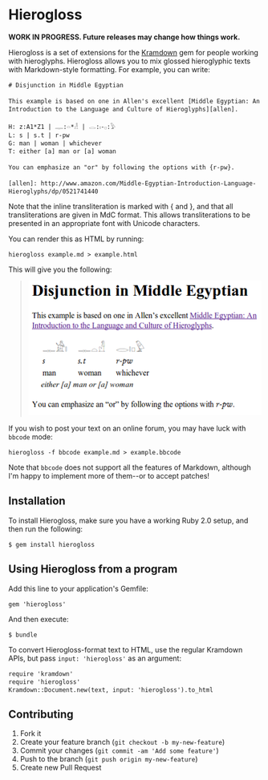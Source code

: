 # Hierogloss

**WORK IN PROGRESS. Future releases may change how things work.**

Hierogloss is a set of extensions for the [Kramdown][] gem for people
working with hieroglyphs.  Hierogloss allows you to mix glossed
hieroglyphic texts with Markdown-style formatting.  For example, you can
write:

    # Disjunction in Middle Egyptian

    This example is based on one in Allen's excellent [Middle Egyptian: An
    Introduction to the Language and Culture of Hieroglyphs][allen].

    H: z:A1*Z1 | 𓊃:𓏏*𓁐 | 𓂋:𓏤-𓊪:𓅱
    L: s | s.t | r-pw
    G: man | woman | whichever
    T: either [a] man or [a] woman

    You can emphasize an "or" by following the options with {r-pw}.

    [allen]: http://www.amazon.com/Middle-Egyptian-Introduction-Language-Hieroglyphs/dp/0521741440

Note that the inline transliteration is marked with \{ and \}, and that all
transliterations are given in MdC format.  This allows transliterations to
be presented in an appropriate font with Unicode characters.

You can render this as HTML by running:

    hierogloss example.md > example.html

This will give you the following:

> ![](examples/disjunction.png)

If you wish to post your text on an online forum, you may have luck with
`bbcode` mode:

    hierogloss -f bbcode example.md > example.bbcode

Note that `bbcode` does not support all the features of Markdown, although
I'm happy to implement more of them--or to accept patches!

## Installation

To install Hierogloss, make sure you have a working Ruby 2.0 setup, and
then run the following:

    $ gem install hierogloss

## Using Hierogloss from a program

Add this line to your application's Gemfile:

    gem 'hierogloss'

And then execute:

    $ bundle

To convert Hierogloss-format text to HTML, use the regular Kramdown APIs,
but pass `input: 'hierogloss'` as an argument:

    require 'kramdown'
    require 'hierogloss'
    Kramdown::Document.new(text, input: 'hierogloss').to_html

## Contributing

1. Fork it
2. Create your feature branch (`git checkout -b my-new-feature`)
3. Commit your changes (`git commit -am 'Add some feature'`)
4. Push to the branch (`git push origin my-new-feature`)
5. Create new Pull Request

[kramdown]: http://kramdown.gettalong.org/
